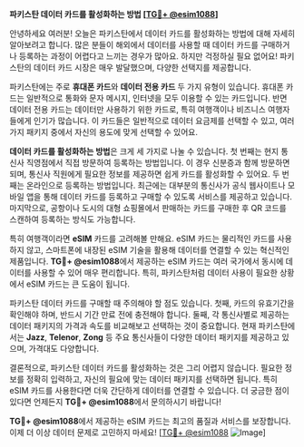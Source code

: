 **파키스탄 데이터 카드를 활성화하는 방법 [[TG💪+ @esim1088](https://t.me/s/esim1088)]**

안녕하세요 여러분! 오늘은 파키스탄에서 데이터 카드를 활성화하는 방법에 대해 자세히 알아보려고 합니다. 많은 분들이 해외에서 데이터를 사용할 때 데이터 카드를 구매하거나 등록하는 과정이 어렵다고 느끼는 경우가 많아요. 하지만 걱정하실 필요 없어요! 파키스탄의 데이터 카드 시장은 매우 발달했으며, 다양한 선택지를 제공합니다.

파키스탄에는 주로 **휴대폰 카드**와 **데이터 전용 카드** 두 가지 유형이 있습니다. 휴대폰 카드는 일반적으로 통화와 문자 메시지, 인터넷을 모두 이용할 수 있는 카드입니다. 반면 데이터 전용 카드는 데이터만 사용하기 위한 카드로, 특히 여행객이나 비즈니스 여행자들에게 인기가 많습니다. 이 카드들은 일반적으로 데이터 요금제를 선택할 수 있고, 여러 가지 패키지 중에서 자신의 용도에 맞게 선택할 수 있어요.

**데이터 카드를 활성화하는 방법**은 크게 세 가지로 나눌 수 있습니다. 첫 번째는 현지 통신사 직영점에서 직접 방문하여 등록하는 방법입니다. 이 경우 신분증과 함께 방문하면 되며, 통신사 직원에게 필요한 정보를 제공하면 쉽게 카드를 활성화할 수 있어요. 두 번째는 온라인으로 등록하는 방법입니다. 최근에는 대부분의 통신사가 공식 웹사이트나 모바일 앱을 통해 데이터 카드를 등록하고 구매할 수 있도록 서비스를 제공하고 있습니다. 마지막으로, 공항이나 도시의 대형 쇼핑몰에서 판매하는 카드를 구매한 후 QR 코드를 스캔하여 등록하는 방식도 가능합니다.

특히 여행객이라면 **eSIM** 카드를 고려해볼 만해요. eSIM 카드는 물리적인 카드를 사용하지 않고, 스마트폰에 내장된 eSIM 기술을 활용해 데이터를 연결할 수 있는 혁신적인 제품입니다. **TG💪+ @esim1088**에서 제공하는 eSIM 카드는 여러 국가에서 동시에 데이터를 사용할 수 있어 매우 편리합니다. 특히, 파키스탄처럼 데이터 사용이 필요한 상황에서 eSIM 카드는 큰 도움이 됩니다.

파키스탄 데이터 카드를 구매할 때 주의해야 할 점도 있습니다. 첫째, 카드의 유효기간을 확인해야 하며, 반드시 기간 만료 전에 충전해야 합니다. 둘째, 각 통신사별로 제공하는 데이터 패키지의 가격과 속도를 비교해보고 선택하는 것이 중요합니다. 현재 파키스탄에서는 **Jazz**, **Telenor**, **Zong** 등 주요 통신사들이 다양한 데이터 패키지를 제공하고 있으며, 가격대도 다양합니다.

결론적으로, 파키스탄 데이터 카드를 활성화하는 것은 그리 어렵지 않습니다. 필요한 정보를 정확히 입력하고, 자신의 필요에 맞는 데이터 패키지를 선택하면 됩니다. 특히 eSIM 카드를 사용한다면 더욱 간단하게 데이터를 연결할 수 있습니다. 더 궁금한 점이 있다면 언제든지 **TG💪+ @esim1088**에서 문의하시기 바랍니다!

**TG💪+ @esim1088**에서 제공하는 eSIM 카드는 최고의 품질과 서비스를 보장합니다. 이제 더 이상 데이터 문제로 고민하지 마세요! [[TG💪+ @esim1088](https://t.me/s/esim1088) ![Image](https://i.postimg.cc/Y0z9fWf4/image.png)]